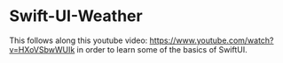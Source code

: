 # Swift-UI-Weather

This follows along this youtube video: https://www.youtube.com/watch?v=HXoVSbwWUIk in order to learn some of the basics of SwiftUI.

